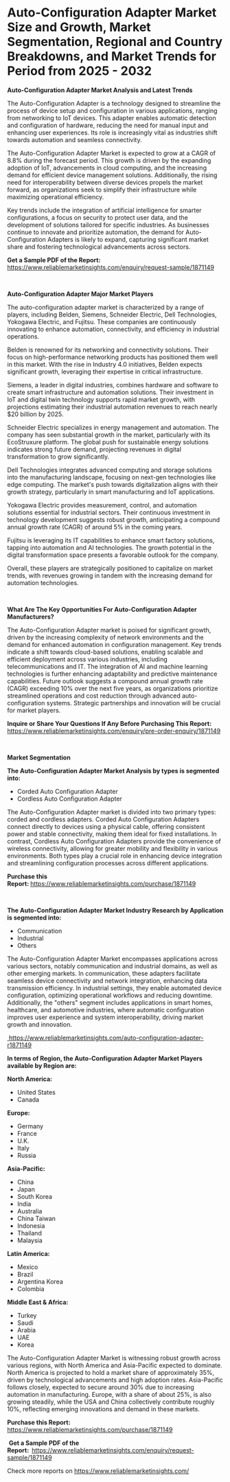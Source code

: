<p><h1>Auto-Configuration Adapter Market Size and Growth, Market Segmentation, Regional and Country Breakdowns, and Market Trends for Period from 2025 -  2032</h1></p><p><strong>Auto-Configuration Adapter Market Analysis and Latest Trends</strong></p>
<p><p>The Auto-Configuration Adapter is a technology designed to streamline the process of device setup and configuration in various applications, ranging from networking to IoT devices. This adapter enables automatic detection and configuration of hardware, reducing the need for manual input and enhancing user experiences. Its role is increasingly vital as industries shift towards automation and seamless connectivity.</p><p>The Auto-Configuration Adapter Market is expected to grow at a CAGR of 8.8% during the forecast period. This growth is driven by the expanding adoption of IoT, advancements in cloud computing, and the increasing demand for efficient device management solutions. Additionally, the rising need for interoperability between diverse devices propels the market forward, as organizations seek to simplify their infrastructure while maximizing operational efficiency.</p><p>Key trends include the integration of artificial intelligence for smarter configurations, a focus on security to protect user data, and the development of solutions tailored for specific industries. As businesses continue to innovate and prioritize automation, the demand for Auto-Configuration Adapters is likely to expand, capturing significant market share and fostering technological advancements across sectors.</p></p>
<p><strong>Get a Sample PDF of the Report:&nbsp;</strong> <a href="https://www.reliablemarketinsights.com/enquiry/request-sample/1871149?utm_campaign=1558&utm_medium=2&utm_source=Github&utm_content=ia&utm_term=28022025&utm_id=auto-configuration-adapter">https://www.reliablemarketinsights.com/enquiry/request-sample/1871149</a></p>
<p>&nbsp;</p>
<p><strong>Auto-Configuration Adapter Major Market Players</strong></p>
<p><p>The auto-configuration adapter market is characterized by a range of players, including Belden, Siemens, Schneider Electric, Dell Technologies, Yokogawa Electric, and Fujitsu. These companies are continuously innovating to enhance automation, connectivity, and efficiency in industrial operations.</p><p>Belden is renowned for its networking and connectivity solutions. Their focus on high-performance networking products has positioned them well in this market. With the rise in Industry 4.0 initiatives, Belden expects significant growth, leveraging their expertise in critical infrastructure.</p><p>Siemens, a leader in digital industries, combines hardware and software to create smart infrastructure and automation solutions. Their investment in IoT and digital twin technology supports rapid market growth, with projections estimating their industrial automation revenues to reach nearly $20 billion by 2025.</p><p>Schneider Electric specializes in energy management and automation. The company has seen substantial growth in the market, particularly with its EcoStruxure platform. The global push for sustainable energy solutions indicates strong future demand, projecting revenues in digital transformation to grow significantly.</p><p>Dell Technologies integrates advanced computing and storage solutions into the manufacturing landscape, focusing on next-gen technologies like edge computing. The market's push towards digitalization aligns with their growth strategy, particularly in smart manufacturing and IoT applications.</p><p>Yokogawa Electric provides measurement, control, and automation solutions essential for industrial sectors. Their continuous investment in technology development suggests robust growth, anticipating a compound annual growth rate (CAGR) of around 5% in the coming years.</p><p>Fujitsu is leveraging its IT capabilities to enhance smart factory solutions, tapping into automation and AI technologies. The growth potential in the digital transformation space presents a favorable outlook for the company.</p><p>Overall, these players are strategically positioned to capitalize on market trends, with revenues growing in tandem with the increasing demand for automation technologies.</p></p>
<p>&nbsp;</p>
<p><strong>What Are The Key Opportunities For Auto-Configuration Adapter Manufacturers?</strong></p>
<p><p>The Auto-Configuration Adapter market is poised for significant growth, driven by the increasing complexity of network environments and the demand for enhanced automation in configuration management. Key trends indicate a shift towards cloud-based solutions, enabling scalable and efficient deployment across various industries, including telecommunications and IT. The integration of AI and machine learning technologies is further enhancing adaptability and predictive maintenance capabilities. Future outlook suggests a compound annual growth rate (CAGR) exceeding 10% over the next five years, as organizations prioritize streamlined operations and cost reduction through advanced auto-configuration systems. Strategic partnerships and innovation will be crucial for market players.</p></p>
<p><strong>Inquire or Share Your Questions If Any Before Purchasing This Report:</strong> <a href="https://www.reliablemarketinsights.com/enquiry/pre-order-enquiry/1871149?utm_campaign=1558&utm_medium=2&utm_source=Github&utm_content=ia&utm_term=28022025&utm_id=auto-configuration-adapter">https://www.reliablemarketinsights.com/enquiry/pre-order-enquiry/1871149</a></p>
<p>&nbsp;</p>
<p><strong>Market Segmentation</strong></p>
<p><strong>The Auto-Configuration Adapter Market Analysis by types is segmented into:</strong></p>
<p><ul><li>Corded Auto Configuration Adapter</li><li>Cordless Auto Configuration Adapter</li></ul></p>
<p><p>The Auto-Configuration Adapter market is divided into two primary types: corded and cordless adapters. Corded Auto Configuration Adapters connect directly to devices using a physical cable, offering consistent power and stable connectivity, making them ideal for fixed installations. In contrast, Cordless Auto Configuration Adapters provide the convenience of wireless connectivity, allowing for greater mobility and flexibility in various environments. Both types play a crucial role in enhancing device integration and streamlining configuration processes across different applications.</p></p>
<p><strong>Purchase this Report:&nbsp;</strong><a href="https://www.reliablemarketinsights.com/purchase/1871149?utm_campaign=1558&utm_medium=2&utm_source=Github&utm_content=ia&utm_term=28022025&utm_id=auto-configuration-adapter">https://www.reliablemarketinsights.com/purchase/1871149</a></p>
<p>&nbsp;</p>
<p><strong>The Auto-Configuration Adapter Market Industry Research by Application is segmented into:</strong></p>
<p><ul><li>Communication</li><li>Industrial</li><li>Others</li></ul></p>
<p><p>The Auto-Configuration Adapter Market encompasses applications across various sectors, notably communication and industrial domains, as well as other emerging markets. In communication, these adapters facilitate seamless device connectivity and network integration, enhancing data transmission efficiency. In industrial settings, they enable automated device configuration, optimizing operational workflows and reducing downtime. Additionally, the "others" segment includes applications in smart homes, healthcare, and automotive industries, where automatic configuration improves user experience and system interoperability, driving market growth and innovation.</p></p>
<p><a href="https://www.reliablemarketinsights.com/auto-configuration-adapter-r1871149?utm_campaign=1558&utm_medium=2&utm_source=Github&utm_content=ia&utm_term=28022025&utm_id=auto-configuration-adapter">&nbsp;https://www.reliablemarketinsights.com/auto-configuration-adapter-r1871149</a></p>
<p><strong>In terms of Region, the Auto-Configuration Adapter Market Players available by Region are:</strong></p>
<p>
    <p> <strong> North America: </strong>
        <ul>
            <li>United States</li>
            <li>Canada</li>
        </ul>
        </p> 
    <p> <strong> Europe: </strong>
        <ul>
            <li>Germany</li>
            <li>France</li>
            <li>U.K.</li>
            <li>Italy</li>
            <li>Russia</li>
        </ul>
        </p> 
    <p> <strong> Asia-Pacific: </strong>
        <ul>
            <li>China</li>
            <li>Japan</li>
            <li>South Korea</li>
            <li>India</li>
            <li>Australia</li>
            <li>China Taiwan</li>
            <li>Indonesia</li>
            <li>Thailand</li>
            <li>Malaysia</li>
        </ul>
        </p> 
    <p> <strong> Latin America: </strong>
        <ul>
            <li>Mexico</li>
            <li>Brazil</li>
            <li>Argentina Korea</li>
            <li>Colombia</li>
        </ul>
        </p> 
    <p> <strong> Middle East & Africa: </strong>
        <ul>
            <li>Turkey</li>
            <li>Saudi</li>
            <li>Arabia</li>
            <li>UAE</li>
            <li>Korea</li>
        </ul>
    </p>
    </p>
<p><p>The Auto-Configuration Adapter Market is witnessing robust growth across various regions, with North America and Asia-Pacific expected to dominate. North America is projected to hold a market share of approximately 35%, driven by technological advancements and high adoption rates. Asia-Pacific follows closely, expected to secure around 30% due to increasing automation in manufacturing. Europe, with a share of about 25%, is also growing steadily, while the USA and China collectively contribute roughly 10%, reflecting emerging innovations and demand in these markets.</p></p>
<p><strong>Purchase this Report: </strong><a href="https://www.reliablemarketinsights.com/purchase/1871149?utm_campaign=1558&utm_medium=2&utm_source=Github&utm_content=ia&utm_term=28022025&utm_id=auto-configuration-adapter">https://www.reliablemarketinsights.com/purchase/1871149</a></p>
<p>&nbsp;<strong>Get a Sample PDF of the Report:&nbsp;&nbsp;</strong><a href="https://www.reliablemarketinsights.com/enquiry/request-sample/1871149?utm_campaign=1558&utm_medium=2&utm_source=Github&utm_content=ia&utm_term=28022025&utm_id=auto-configuration-adapter">https://www.reliablemarketinsights.com/enquiry/request-sample/1871149</a></p>
<p><strong></strong></p>
<p>Check more reports on <a href="https://www.reliablemarketinsights.com/?utm_campaign=1558&utm_medium=2&utm_source=Github&utm_content=ia&utm_term=28022025&utm_id=auto-configuration-adapter">https://www.reliablemarketinsights.com/</a></p>